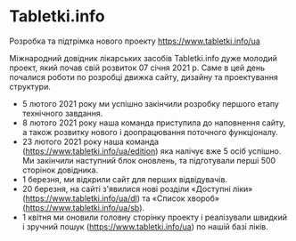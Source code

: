 # Tabletki.info
Розробка та підтрімка нового проекту https://www.tabletki.info/ua

Міжнародний довідник лікарських засобів Tabletki.info дуже молодий проект, який почав свій розвиток 07 січня 2021 р. Саме в цей день почалися роботи по розробці движка сайту, дизайну та проектування структури.

- 5 лютого 2021 року ми успішно закінчили розробку першого етапу технічного завдання.
- 8 лютого 2021 року наша команда приступила до наповнення сайту, а також розвитку нового і доопрацювання поточного функціоналу.
- 23 лютого 2021 року наша команда (https://www.tabletki.info/ua/edition) яка налічує вже 5 осіб успішно. Ми закінчили наступний блок оновлень, та підготували перші 500 сторінок довідника.
- 1 березня, ми відкрили сайт для перших відвідувачів.
- 20 березня, на сайті з'явилися нові розділи «Доступні ліки» (https://www.tabletki.info/ua/dl) та «Список хвороб» (https://www.tabletki.info/ua/sb).
- 1 квітня ми оновили головну сторінку проекту і реалізували швидкий і зручний пошук (https://www.tabletki.info/ua) по нашій базі ліків.
